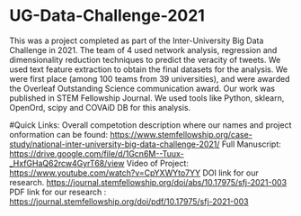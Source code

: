 # UG-Data-Challenge-2021
This was a project completed as part of the Inter-University Big Data Challenge in 2021. The team of 4 used network analysis, regression and dimensionality reduction techniques to predict the veracity of tweets.  We used text feature extraction to obtain the final datasets for the analysis. We were first place (among 100 teams from 39 universities), and were awarded the Overleaf Outstanding Science communication award. Our work was published in STEM Fellowship Journal.  We used tools like Python, sklearn, OpenOrd, scipy and COVAiD DB for this analysis. 

#Quick Links:
Overall competotion description where our names and project onformation can be found: https://www.stemfellowship.org/case-study/national-inter-university-big-data-challenge-2021/
Full Manuscript: https://drive.google.com/file/d/1Gcn6M--Tuux-_HxfGHaQ62rcw4GyrT68/view 
Video of Project: https://www.youtube.com/watch?v=CpYXWYto7YY 
DOI link for our research. https://journal.stemfellowship.org/doi/abs/10.17975/sfj-2021-003
PDF link for our research : https://journal.stemfellowship.org/doi/pdf/10.17975/sfj-2021-003
